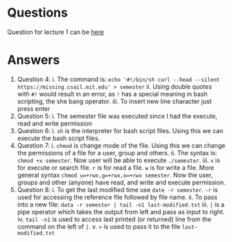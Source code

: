 # Questions
Question for lecture 1 can be [here](https://missing.csail.mit.edu/2020/course-shell/)

# Answers
1.	Question 4:
	i.	The command is:
		```
		echo '#!/bin/sh
curl --head --silent https://missing.csail.mit.edu' > semester
		```
	ii.	Using double quotes with `#!` would result in an error, as `!` has a special meaning in bash scripting, the she bang operator.
	iii.	To insert new line character just press enter
2.	Question 5:
	i.	The semester file was executed since I had the execute, read and write permission
3.	Question 6:
	i.	`sh` is the interpreter for bash script files. Using this we can execute the bash script files.
4.	Question 7:
	i.	`chmod` is change mode of the file. Using this we can change the permissions of a file for a user, group and others.
	ii.	The syntax is: `chmod +x semester`. Now user will be able to execute `./semester`.
	iii.	`x` is for execute or search file. `r` is for read a file. `w` is for write a file. More general syntax `chmod u=+rwx,g=+rwx,o=+rwx semester`. Now the user, groups and other (anyone) have read, and write and execute permission.
5.	Question 8:
	i.	To get the last modified time use `date -r semester`. `-r` is used for accessing the reference file followed by file name.
	ii.	To pass into a new file: `data -r semester | tail -n1 last-modified.txt`
	iii.	`|` is a pipe operator which takes the output from left and pass as input to right.
	iv.	`tail -n1` is used to access last printed (or returned) line from the command on the left of `|`.
	v.	`>` is used to pass it to the file `last-modified.txt`	
